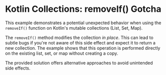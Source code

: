 # Kotlin Collections: removeIf() Gotcha

This example demonstrates a potential unexpected behavior when using the `removeIf()` function on Kotlin's mutable collections (List, Set, Map).

The `removeIf()` method modifies the collection *in place*.  This can lead to subtle bugs if you're not aware of this side effect and expect it to return a new collection. The example shows that this operation is performed directly on the existing list, set, or map without creating a copy.

The provided solution offers alternative approaches to avoid unintended side effects.